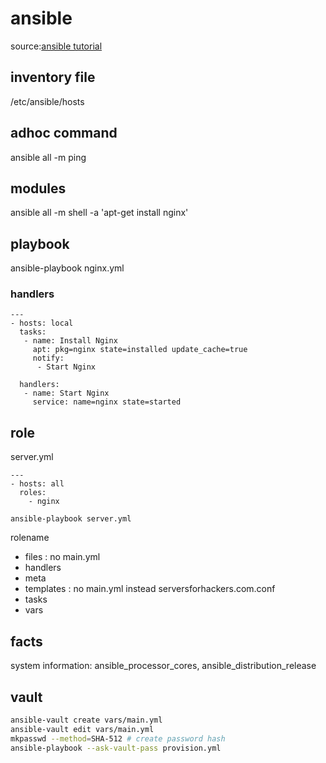 # ansible

source:[ansible tutorial](https://serversforhackers.com/c/an-ansible-tutorial)

## inventory file
/etc/ansible/hosts

## adhoc command
ansible all -m ping

## modules
ansible all -m shell -a 'apt-get install nginx'

## playbook
ansible-playbook  nginx.yml

### handlers
```
---
- hosts: local
  tasks:
   - name: Install Nginx
     apt: pkg=nginx state=installed update_cache=true
     notify:
      - Start Nginx

  handlers:
   - name: Start Nginx
     service: name=nginx state=started
```

## role
server.yml
```
---
- hosts: all
  roles:
    - nginx
```

`ansible-playbook server.yml`

rolename
 - files : no main.yml
 - handlers
 - meta
 - templates : no main.yml instead serversforhackers.com.conf
 - tasks
 - vars

## facts
system information: ansible_processor_cores, ansible_distribution_release

## vault
```bash
ansible-vault create vars/main.yml
ansible-vault edit vars/main.yml
mkpasswd --method=SHA-512 # create password hash
ansible-playbook --ask-vault-pass provision.yml
```
